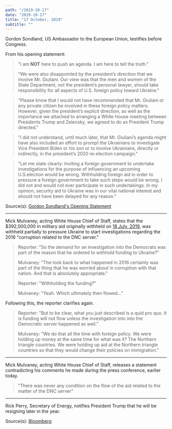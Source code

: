 ```yaml
---
path: "/2019-10-17"
date: "2019-10-17"
title: "17 October, 2019"
subtitle: ""
---
```


Gordon Sondland, US Ambassador to the European Union, testifies before Congress.

From his opening statement:

> "I am **NOT** here to push an agenda. I am here to tell the truth."

> "We were also disappointed by the president’s direction that we involve Mr. Giuliani. Our view was that the men and women of the State Department, not the president’s personal lawyer, should take responsibility for all aspects of U.S. foreign policy toward Ukraine."

> "Please know that I would not have recommended that Mr. Giuliani or any private citizen be involved in these foreign policy matters. However, given the president’s explicit direction, as well as the importance we attached to arranging a White House meeting between Presidents Trump and Zelensky, we agreed to do as President Trump directed."

> "I did not understand, until much later, that Mr. Giuliani’s agenda might have also included an effort to prompt the Ukrainians to investigate Vice President Biden or his son or to involve Ukrainians, directly or indirectly, in the president’s 2020 re-election campaign."

> "Let me state clearly: Inviting a foreign government to undertake investigations for the purpose of influencing an upcoming U.S.election would be wrong. Withholding foreign aid in order to pressure a foreign government to take such steps would be wrong. I did not and would not ever participate in such undertakings. In my opinion, security aid to Ukraine was in our vital national interest and should not have been delayed for any reason."

<span class="sources">
Source(s): <a href="https://int.nyt.com/data/documenthelper/1909-opening-statement-ambassador-s/9bc1eb51889c0784bf20/optimized/full.pdf" target="_blank" rel="noopener noreferrer">Gordon Sondland's Opening Statement</a> 
</span>

---

Mick Mulvaney, acting White House Chief of Staff, states that the $392,000,000 in military aid originally withheld on <a href="#2019-07-18">18 July, 2019</a>, was withheld partially to pressure Ukraine to start investigations regarding the 2016 "corruption related to the DNC server."

> Reporter: "So the demand for an investigation into the Democrats was part of the reason that he ordered to withhold funding to Ukraine?"
>
> Mulvaney: "The look back to what happened in 2016 certainly was part of the thing that he was worried about in corruption with that nation. And that is absolutely appropriate."
>
> Reporter: "Withholding the funding?"
>
> Mulvaney: "Yeah. Which ultimately then flowed..."

Following this, the reporter clarifies again.

> Reporter: "But to be clear, what you just described is a quid pro quo. It is funding will not flow unless the investigation into into the Democratic server happened as well."
>
> Mulvaney: "We do that all the time with foreign policy. We were holding up money at the same time for what was it? The Northern triangle countries. We were holding up aid at the Northern triangle countries so that they would change their policies on immigration."

<youtube id="AZ4CpvXTzT0" query="start=1126"></youtube>

---

Mick Mulvaney, acting White House Chief of Staff, releases a statement contradicting his comments he made during the press conference, earlier today.

> "There was never any condition on the flow of the aid related to the matter of the DNC server"

<tweet id="1184951348757970946"></tweet>

---

Rick Perry, Secretary of Energy, notifies President Trump that he will be resigning later in the year.

<span class="sources">
Source(s): <a href="https://www.bloomberg.com/news/articles/2019-10-17/energy-chief-perry-tells-trump-he-plans-to-leave-post-soon" target="_blank" rel="noopener noreferrer">Bloomberg</a> 
</span>
